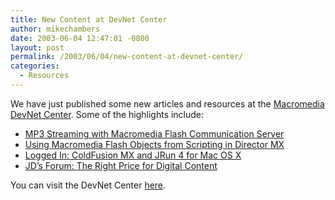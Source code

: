 ```yaml
---
title: New Content at DevNet Center
author: mikechambers
date: 2003-06-04 12:47:01 -0800
layout: post
permalink: /2003/06/04/new-content-at-devnet-center/
categories:
  - Resources
---
```



We have just published some new articles and resources at the [Macromedia DevNet Center][1]. Some of the highlights include:

*   [MP3 Streaming with Macromedia Flash Communication Server][2]
*   [Using Macromedia Flash Objects from Scripting in Director MX][3]
*   [Logged In: ColdFusion MX and JRun 4 for Mac OS X][4]
*   [JD&#8217;s Forum: The Right Price for Digital Content][5]

You can visit the DevNet Center [here][1].

 [1]: http://www.macromedia.com/devnet/
 [2]: http://www.macromedia.com/devnet/mx/flashcom/articles/mp3_streaming.html
 [3]: http://www.macromedia.com/devnet/mx/director/articles/flashobjscript.html
 [4]: http://www.macromedia.com/devnet/logged_in/ccantrell_cf_osx.html
 [5]: http://www.macromedia.com/devnet/jd_forum/jd029.html
